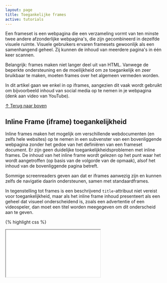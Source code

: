 ```yaml
---
layout: page
title: Toegankelijke frames
active: tutorials
---
```


Een frameset is een webpagina die een verzameling vormt van ten minste twee andere afzonderlijke webpagina's, die zijn gecombineerd in dezelfde visuele ruimte. Visuele gebruikers ervaren framesets gewoonlijk als een samenhangend geheel. Zij kunnen de inhoud van meerdere pagina's in één keer scannen.

Belangrijk: frames maken niet langer deel uit van HTML. Vanwege de beperkte ondersteuning en de moeilijkheid om ze toegankelijk en zeer bruikbaar te maken, moeten frames over het algemeen vermeden worden.

In dit artikel gaan we enkel in op iframes, aangezien dit vaak wordt gebruikt om bijvoorbeeld inhoud van social media op te nemen in je webpagina (denk aan video van YouTube).
<p class="toplink">
  <a href="#top" title="Terug naar boven">&uarr; Terug naar boven</a>
</p>

## Inline Frame (iframe) toegankelijkheid

Inline frames maken het mogelijk om verschillende webdocumenten (en zelfs hele websites) op te nemen in een subvenster van een bovenliggende webpagina zonder het gedoe van het definiëren van een frameset document. Er zijn geen duidelijke toegankelijkheidsproblemen met inline frames. De inhoud van het inline frame wordt gelezen op het punt waar het wordt aangetroffen (op basis van de volgorde van de opmaak), alsof het inhoud van de bovenliggende pagina betreft.

Sommige screenreaders geven aan dat er iframes aanwezig zijn en kunnen zelfs de navigatie daarin ondersteunen, samen met standaardframes.

In tegenstelling tot frames is een beschrijvend `title`-attribuut niet vereist voor toegankelijkheid, maar als het inline frame inhoud presenteert als een geheel dat visueel onderscheidend is, zoals een advertentie of een videospeler, dan moet een titel worden meegegeven om dit onderscheid aan te geven.

{% highlight css %}
<iframe src="ad.htm" title="Advertentie">
{% endhighlight %}

Omdat veel gebruikers lettertypen en andere pagina-elementen vergroten om de zichtbaarheid en toegankelijkheid te vergroten, moet je het scrollen voor iframes (of frames, wat dat betreft) niet uitschakelen door scrolling="no" te gebruiken. De standaardwaarde voor scrollen (auto) is meestal de beste optie. Je moet ook, indien mogelijk, het iframe ontwerpen met relatieve afmetingen, zodat het iframe element zelf meeschaalt als de pagina en de inhoud ervan worden aangepast.

## Credits

Deze pagina is grotendeels gebaseerd op een vertaling van <a href="https://webaim.org/techniques/frames/">WebAim's pagina over frames en iframes/a>.

## Bronnen
<p class="toplink">
  <a href="#top" title="Terug naar boven">&uarr; Terug naar boven</a>
</p>
